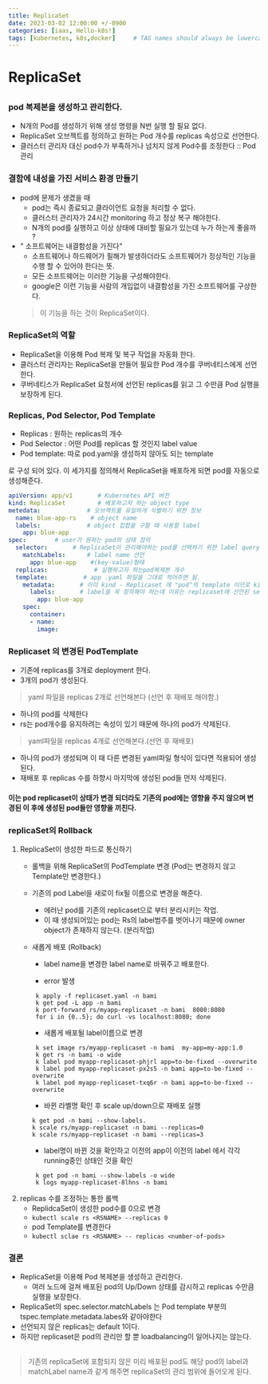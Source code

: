 ```yaml
---
title: ReplicaSet
date: 2023-03-02 12:00:00 +/-0900
categories: [iaas, Hello-k8s!]
tags: [kubernetes, k8s,docker]     # TAG names should always be lowercase
---
```


 # ReplicaSet
 ##
 ### pod 복제본을 생성하고 관리한다.
- N개의 Pod를 생성하기 위해 생성 명령을 N번 실행 할 필요 없다.
- ReplicaSet 오브젝트를 정의하고 원하는 Pod 개수를 replicas 속성으로 선언한다.
- 클러스터 관리자 대신 pod수가 부족하거나 넘치지 않게 Pod수를 조정한다 
    :: Pod 관리


### 결함에 내성을 가진 서비스 환경 만들기
- pod에 문제가 생겼을 때 
    - pod는 즉시 종료되고 클라이언트 요청을 처리할 수 없다. 
    - 클러스터 관리자가 24시간 monitoring 하고 정상 복구 해야한다.
    - N개의 pod를 실행하고 이상 상태에 대비할 필요가 있는데 누가 하는게 좋을까 ?
- " 소프트웨어는 내결함성을 가진다"
    - 소프트웨어나 하드웨어가 필해가 발생하더라도 소프트웨어가 정상적인 기능을 수행 할 수 있어야 한다는 뜻.
    - 모든 소프트웨어는 이러한 기능을 구성해야한다.
    - google은 이런 기능을 사람의 개입없이 내결함성을 가진 소프트웨어를 구상한다.
    > 이 기능을 하는 것이 ReplicaSet이다.

### ReplicaSet의 역할
- ReplicaSet을 이용해 Pod 복제 및 복구 작업을 자동화 한다.
- 클러스터 관리자는 ReplicaSet을 만들어 필요한 Pod 개수를 쿠버네티스에게 선언한다.
- 쿠버네티스가 ReplicaSet 요청서에 선언된 replicas를 읽고 그 수만큼 Pod 실행을 보장하게 된다. 

### Replicas, Pod Selector, Pod Template 
- Replicas : 원하는 replicas의 개수
- Pod Selector : 어떤 Pod를 replicas 할 것인지 label value
- Pod template: 따로 pod.yaml을 생성하지 않아도 되는 template

로 구성 되어 있다. 이 세가지를 정의해서 ReplicaSet을 배포하게 되면 pod를 자동으로 생성해준다. 

```yml
apiVersion: app/v1       # Kubernetes API 버전
kind: ReplicaSet         # 배포하고자 하는 object type
metedata:             # 오브젝트를 유일하게 식별하기 위한 정보 
  name: blue-app-rs    # object name
  labels:             # object 집합을 구할 때 사용할 label
    app: blue-app
spec:        # user가 원하는 pod의 상태 정의
  selector:       # ReplicaSet이 관리해야하는 pod를 선택하기 위한 label query / 선언된 label를 가진 pod들만 복구하게 된다.
    matchLabels:      # label name 선언 
      app: blue-app    #(key-value)형태 
  replicas:             # 실행하고자 하는pod복제본 개수 
  template:          # app .yaml 파일을 그대로 적어주면 됨.
    metadata:       # 이미 kind - Replicaset 에 "pod"의 template 이므로 kind는 정의할 필요 없다 
      labels:       # label을 꼭 정의해야 하는데 이유는 replicaset에 선언된 selector의 label이름과 일치해야 하기 때문이다. 
        app: blue-app
    spec:
      container:
      - name:
        image:
```

### Replicaset 의 변경된 PodTemplate
- 기존에 replicas를 3개로 deployment 한다.
- 3개의 pod가 생성된다.
> yaml 파일을 replicas 2개로 선언해본다 (선언 후 재배포 해야함.)
- 하나의 pod를 삭제한다 
- rs는 pod개수를 유지하려는 속성이 있기 때문에 하나의 pod가 삭제된다.

> yaml파일을  replicas 4개로 선언해본다.(선언 후 재배포)
- 하나의 pod가 생성되며 이 때 다른 변경된 yaml파일 형식이 있다면 적용되어 생성된다.
- 재배포 후 replicas 수를 하향시 마지막에 생성된 pod들 먼저 삭제된다.

<h4>이는 pod replicaset이 상태가 변경 되더라도 기존의 pod에는 영향을 주지 않으며 변경된 이 후에 생성된 pod들만 영향을 끼친다. <h4>

### replicaSet의 Rollback
1. ReplicaSet이 생성한 파드로 통신하기  
    - 롤백을 위해 ReplicaSet의 PodTemplate 변경 (Pod는 변경하지 않고 Template만 변경한다.)
    - 기존의 pod Label을 새로이 fix될 이름으로 변경을 해준다.  
        - 에러난 pod를 기존의 replicaset으로 부터 분리시키는 작업.
        - 이 때 생성되어있는 pod는 Rs의 label범주를 벗어나기 때문에 owner object가 존재하지 않는다. (분리작업)
    - 새롭게 배포 (Rollback)
        - label name을 변경한 label name로 바꿔주고 배포한다.

        - error 발생
        ```shell
         k apply -f replicaset.yaml -n bami
         k get pod -L app -n bami
         k port-forward rs/myapp-replicaset -n bami  8080:8080
         for i in {0..5}; do curl -vs localhost:8080; done
         ```

         - 새롭게 배포될 label이름으로 변경 
         
        ```shell
         k set image rs/myapp-replicaset -n bami  my-app=my-app:1.0
         k get rs -n bami -o wide
         k label pod myapp-replicaset-phjrl app=to-be-fixed --overwrite
         k label pod myapp-replicaset-px2s5 -n bami app=to-be-fixed --overwrite
         k label pod myapp-replicaset-txq6r -n bami app=to-be-fixed --overwrite
         ```

         - 바뀐 라벨명 확인 후 scale up/down으로 재배포 실행 
         
         ```shell
         k get pod -n bami --show-labels.
         k scale rs/myapp-replicaset -n bami --replicas=0
         k scale rs/myapp-replicaset -n bami --replicas=3
         ```
        - label명이 바뀐 것을 확인하고 이전의 app이 이전의 label 에서 각각 running중인 상태인 것을 확인
        
        ```shell
         k get pod -n bami --show-labels -o wide
         k logs myapp-replicaset-8lhns -n bami
        ```
2. replicas 수를 조정하는 통한 롤백
    - ReplidcaSet이 생성한 pod수를 0으로 변경
    - `kubectl scale rs <RSNAME> --replicas 0`
    - pod Template를 변경한다
    - `kubectl sclae rs <RSNAME> -- replicas <number-of-pods>`

### 결론
- ReplicaSet을 이용해 Pod 복제본을 생성하고 관리한다. 
    - 여러 노드에 걸쳐 배포된 pod의 Up/Down 상태를 감시하고 replicas 수만큼 실행을 보장한다.
- ReplicaSet의 spec.selector.matchLabels 는  Pod template 부분의 tspec.template.metadata.labes와 같아야한다
- 선언되지 않은 replicas는 default 1이다.
- 하지만 replicaset은 pod의 관리만 할 뿐 loadbalancing이 일어나지는 않는다.

##
> 기존의 replicaSet에 포함되지 않은 미리 배포된 pod도 해당 pod의 label과 matchLabel name과 같게 해주면 replicaSet의 관리 범위에 들어오게 된다.

